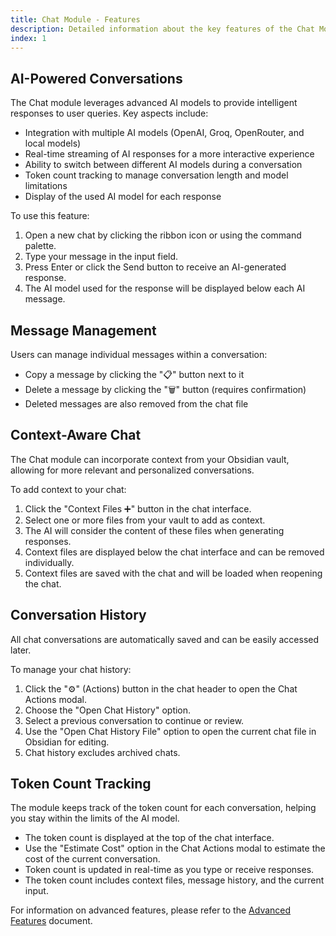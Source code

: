 ```yaml
---
title: Chat Module - Features
description: Detailed information about the key features of the Chat Module in SystemSculpt AI.
index: 1
---
```


## AI-Powered Conversations

The Chat module leverages advanced AI models to provide intelligent responses to user queries. Key aspects include:

- Integration with multiple AI models (OpenAI, Groq, OpenRouter, and local models)
- Real-time streaming of AI responses for a more interactive experience
- Ability to switch between different AI models during a conversation
- Token count tracking to manage conversation length and model limitations
- Display of the used AI model for each response

To use this feature:

1. Open a new chat by clicking the ribbon icon or using the command palette.
2. Type your message in the input field.
3. Press Enter or click the Send button to receive an AI-generated response.
4. The AI model used for the response will be displayed below each AI message.

## Message Management

Users can manage individual messages within a conversation:

- Copy a message by clicking the "📋" button next to it
- Delete a message by clicking the "🗑️" button (requires confirmation)
- Deleted messages are also removed from the chat file

## Context-Aware Chat

The Chat module can incorporate context from your Obsidian vault, allowing for more relevant and personalized conversations.

To add context to your chat:

1. Click the "Context Files ➕" button in the chat interface.
2. Select one or more files from your vault to add as context.
3. The AI will consider the content of these files when generating responses.
4. Context files are displayed below the chat interface and can be removed individually.
5. Context files are saved with the chat and will be loaded when reopening the chat.

## Conversation History

All chat conversations are automatically saved and can be easily accessed later.

To manage your chat history:

1. Click the "⚙️" (Actions) button in the chat header to open the Chat Actions modal.
2. Choose the "Open Chat History" option.
3. Select a previous conversation to continue or review.
4. Use the "Open Chat History File" option to open the current chat file in Obsidian for editing.
5. Chat history excludes archived chats.

## Token Count Tracking

The module keeps track of the token count for each conversation, helping you stay within the limits of the AI model.

- The token count is displayed at the top of the chat interface.
- Use the "Estimate Cost" option in the Chat Actions modal to estimate the cost of the current conversation.
- Token count is updated in real-time as you type or receive responses.
- The token count includes context files, message history, and the current input.

For information on advanced features, please refer to the [Advanced Features](chat-advanced-features) document.
